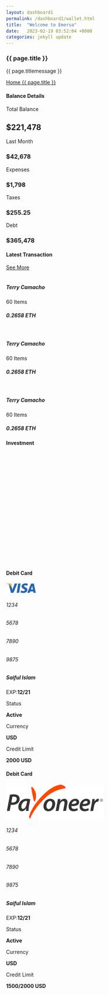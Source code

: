 ```yaml
---
layout: dashboard1
permalink: /dashboard1/wallet.html
title:  "Welcome to Emersa"
date:   2023-02-19 03:52:04 +0000
categories: jekyll update
---
```

<div class="page-title">
<div class="row align-items-center justify-content-between">
<div class="col-6">
<div class="page-title-content">
<h3>{{ page.title }}</h3>
<p class="mb-2">{{ page.titlemessage }}</p>
</div>
</div>
<div class="col-auto">
<div class="breadcrumbs"><a href="#">Home </a><span><i
class="ri-arrow-right-s-line"></i></span><a href="#">{{ page.title }}</a></div>
</div>
</div>
</div>
<div class="row">
<div class="col-xxl-6 col-xl-6 col-lg-6">
<h4 class="card-title mb-3">Balance Details</h4>
<div class="card">
<div class="card-body">
<div class="row">
<div class="col-12">
<div class="total-balance">
<p>Total Balance</p>
<h2>$221,478</h2>
</div>
</div>
<div class="col-xl-6 col-lg-6 col-md-6 col-sm-6">
<div class="balance-stats active">
<p>Last Month</p>
<h3>$42,678</h3>
</div>
</div>
<div class="col-xl-6 col-lg-6 col-md-6 col-sm-6">
<div class="balance-stats">
<p>Expenses</p>
<h3>$1,798</h3>
</div>
</div>
<div class="col-xl-6 col-lg-6 col-md-6 col-sm-6">
<div class="balance-stats">
<p>Taxes</p>
<h3>$255.25</h3>
</div>
</div>
<div class="col-xl-6 col-lg-6 col-md-6 col-sm-6">
<div class="balance-stats">
<p>Debt</p>
<h3>$365,478</h3>
</div>
</div>
</div>
</div>
</div>
</div>

<div class="col-xxl-6 col-xl-6 col-lg-6">
<div class="card-header px-0 pt-0">
<h4 class="card-title">Latest Transaction</h4><a href="#">See More</a>
</div>
<div class=" top-creators-content">
<div class="d-flex justify-content-between creator-widget active  align-items-center">
<div class="d-flex align-items-center">
<div class="top-creators-user-img me-3"><img src="/images/items/item_1.png" alt=""
width="60"></div>
<div class="top-creators-info">
<h5 class="mb-0">Terry Camacho</h5>
<p class="mb-2">60 Items</p>
</div>
</div>
<div class="text-end">
<h5 class="text-primary">0.2658 ETH</h5>
</div>
</div>
<div class="d-flex justify-content-between creator-widget active  align-items-center">
<div class="d-flex align-items-center">
<div class="top-creators-user-img me-3"><img src="/images/items/item_1.png" alt=""
width="60"></div>
<div class="top-creators-info">
<h5 class="mb-0">Terry Camacho</h5>
<p class="mb-2">60 Items</p>
</div>
</div>
<div class="text-end">
<h5 class="text-primary">0.2658 ETH</h5>
</div>
</div>
<div class="d-flex justify-content-between creator-widget active  align-items-center">
<div class="d-flex align-items-center">
<div class="top-creators-user-img me-3"><img src="/images/items/item_1.png" alt=""
width="60"></div>
<div class="top-creators-info">
<h5 class="mb-0">Terry Camacho</h5>
<p class="mb-2">60 Items</p>
</div>
</div>
<div class="text-end">
<h5 class="text-primary">0.2658 ETH</h5>
</div>
</div>
</div>
</div>

<div class="col-xxl-8 col-xl-8 col-lg-6">
<h4 class="card-title mb-3">Investment</h4>
<div class="card">
<div class="card-body">
<div class="chartjs-size-monitor">
<div class="chartjs-size-monitor-expand">
<div class=""></div>
</div>
<div class="chartjs-size-monitor-shrink">
<div class=""></div>
</div>
</div><canvas height="300" width="920" id="activity"
style="display: block; width: 920px; height: 300px;"
class="chartjs-render-monitor"></canvas>
</div>
</div>
</div>
<div class=" col-xxl-4 col-xl-4 col-lg-6">
<div class="row">
<div class="col-xxl-12 col-xl-12 col-lg-12">
<div class="credit-card visa">
<div class="type-brand">
<h4>Debit Card</h4><img src="/images/cc/visa.png" alt="">
</div>
<div class="cc-number">
<h6>1234</h6>
<h6>5678</h6>
<h6>7890</h6>
<h6>9875</h6>
</div>
<div class="cc-holder-exp">
<h5>Saiful Islam</h5>
<div class="exp"><span>EXP:</span><strong>12/21</strong></div>
</div>
<div class="cc-info">
<div class="row justify-content-between align-items-center">
<div class="col-5">
<div class="d-flex">
<p class="me-3">Status</p>
<p><strong>Active</strong></p>
</div>
<div class="d-flex">
<p class="me-3">Currency</p>
<p><strong>USD</strong></p>
</div>
</div>
<div class="col-xl-7">
<div class="d-flex justify-content-between">
<div class="ms-3">
<p>Credit Limit</p>
<p><strong>2000 USD</strong></p>
</div>
<div id="circle1"></div>
</div>
</div>
</div>
</div>
</div>
</div>
<div class="col-xxl-12 col-xl-12 col-lg-12">
<div class="credit-card payoneer">
<div class="type-brand">
<h4>Debit Card</h4><img src="/images/cc/payoneer.png" alt="">
</div>
<div class="cc-number">
<h6>1234</h6>
<h6>5678</h6>
<h6>7890</h6>
<h6>9875</h6>
</div>
<div class="cc-holder-exp">
<h5>Saiful Islam</h5>
<div class="exp"><span>EXP:</span><strong>12/21</strong></div>
</div>
<div class="cc-info">
<div class="row">
<div class="col-5">
<div class="d-flex">
<p class="me-3">Status</p>
<p><strong>Active</strong></p>
</div>
<div class="d-flex">
<p class="me-3">Currency</p>
<p><strong>USD</strong></p>
</div>
</div>
<div class="col-xl-7">
<div class="d-flex justify-content-between">
<div class="ms-3">
<p>Credit Limit</p>
<p><strong>1500/2000 USD</strong></p>
</div>
<div id="circle3"></div>
</div>
</div>
</div>
</div>
</div>
</div>
</div>
</div>
</div>
